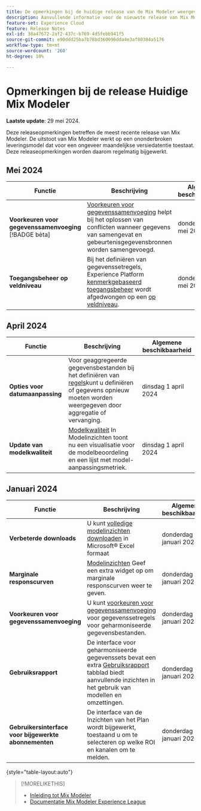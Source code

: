 ```yaml
---
title: De opmerkingen bij de huidige release van de Mix Modeler weergeven
description: Aanvullende informatie voor de nieuwste release van Mix Modeler
feature-set: Experience Cloud
feature: Release Notes
exl-id: 38a47672-2af2-437c-b769-4d5febb941f5
source-git-commit: e90ddd25ba7b78bd360096dda4e3af80304a5176
workflow-type: tm+mt
source-wordcount: '260'
ht-degree: 10%

---
```


# Opmerkingen bij de release Huidige Mix Modeler

**Laatste update**: 29 mei 2024.

Deze releaseopmerkingen betreffen de meest recente release van Mix Modeler. De uitstoot van Mix Modeler werkt op een ononderbroken leveringsmodel dat voor een ongeveer maandelijkse versiedatentie toestaat. Deze releaseopmerkingen worden daarom regelmatig bijgewerkt.

## Mei 2024

| Functie | Beschrijving | Algemene beschikbaarheid |
|---|---|---|
| **Voorkeuren voor gegevenssamenvoeging** [!BADGE bèta] | [Voorkeuren voor gegevenssamenvoeging](../harmonize-data/dataset-rules.md#data-merge-preferences) helpt bij het oplossen van conflicten wanneer gegevens van samengevat en gebeurtenisgegevensbronnen worden samengevoegd. | donderdag 29 mei 2024 |
| **Toegangsbeheer op veldniveau** | Bij het definiëren van gegevenssetregels, Experience Platform [kenmerkgebaseerd toegangsbeheer](https://experienceleague.adobe.com/en/docs/experience-platform/access-control/abac/overview) wordt afgedwongen op een [op veldniveau](../harmonize-data/dataset-rules.md#field-level-access-control). | donderdag 29 mei 2024 |


## April 2024

| Functie | Beschrijving | Algemene beschikbaarheid |
|---|---|---|
| **Opties voor datumaanpassing** | Voor geaggregeerde gegevensbestanden bij het definiëren van [regels](../harmonize-data/dataset-rules.md)kunt u definiëren of gegevens opnieuw moeten worden weergegeven door aggregatie of vervanging. | dinsdag 1 april 2024 |
| **Update van modelkwaliteit** | [Modelkwaliteit](/help/models/insights.md) In Modelinzichten toont nu een visualisatie voor de modelbeoordeling en een lijst met model-aanpassingsmetriek. | dinsdag 1 april 2024 |


## Januari 2024

| Functie | Beschrijving | Algemene beschikbaarheid |
|---|---|---|
| **Verbeterde downloads** | U kunt [volledige modelinzichten downloaden](../models/insights.md) in Microsoft® Excel formaat | donderdag 31 januari 2024 |
| **Marginale responscurven** | [Modelinzichten](../models/insights.md) Geef een extra widget op om marginale responscurven weer te geven. | donderdag 31 januari 2024 |
| **Voorkeuren voor gegevenssamenvoeging** | U kunt [voorkeuren voor gegevenssamenvoeging](../harmonize-data/dataset-rules.md#data-merge-preferences) voor gegevenssetregels voor geharmoniseerde gegevensbestanden. | donderdag 31 januari 2024 |
| **Gebruiksrapport** | De interface voor geharmoniseerde gegevenssets bevat een extra [Gebruiksrapport](../harmonize-data/usage-report.md) tabblad biedt aanvullende inzichten in het gebruik van modellen en omzettingen. | donderdag 31 januari 2024 |
| **Gebruikersinterface voor bijgewerkte abonnementen** | De interface van de Inzichten van het Plan wordt bijgewerkt, toestaand u om te selecteren op welke ROI en kanalen om te melden. | donderdag 31 januari 2024 |

{style="table-layout:auto"}


>[!MORELIKETHIS]
>
>* [Inleiding tot Mix Modeler](https://business.adobe.com/products/experience-platform/planning-and-measurement.html)
>* [Documentatie Mix Modeler Experience League](https://experienceleague.adobe.com/en/docs/mix-modeler)
